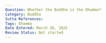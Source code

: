```yaml
---
Question: Whether the Buddha is the Dhamma?
Category: Buddha
Sutta References:
Tags: Dhamma
Date Entered: March 26, 2025
Review Status: Not started
---
```

